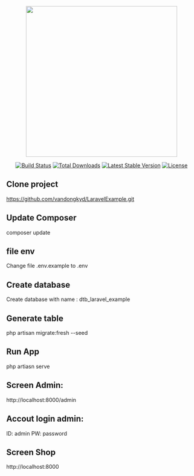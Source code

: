 <p align="center"><img src="https://res.cloudinary.com/dtfbvvkyp/image/upload/v1566331377/laravel-logolockup-cmyk-red.svg" width="400"></p>

<p align="center">
<a href="https://travis-ci.org/laravel/framework"><img src="https://travis-ci.org/laravel/framework.svg" alt="Build Status"></a>
<a href="https://packagist.org/packages/laravel/framework"><img src="https://poser.pugx.org/laravel/framework/d/total.svg" alt="Total Downloads"></a>
<a href="https://packagist.org/packages/laravel/framework"><img src="https://poser.pugx.org/laravel/framework/v/stable.svg" alt="Latest Stable Version"></a>
<a href="https://packagist.org/packages/laravel/framework"><img src="https://poser.pugx.org/laravel/framework/license.svg" alt="License"></a>
</p>

## Clone project
https://github.com/vandongkyd/LaravelExample.git

## Update Composer
composer update

## file env
Change file .env.example to .env

## Create database
Create database with name : dtb_laravel_example

## Generate table
php artisan migrate:fresh --seed

## Run App
php artiasn serve

## Screen Admin:
http://localhost:8000/admin

## Accout login admin:
ID: admin
PW: password

## Screen Shop
http://localhost:8000

